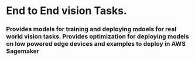 # End to End vision Tasks.
### Provides models for training and deploying mdoels for real world vision tasks. Provides optimization for deploying models on low powered edge devices and examples to deploy in AWS Sagemaker




